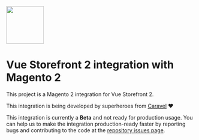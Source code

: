 <img src="https://blog.vuestorefront.io/wp-content/uploads/2020/01/1QU9F6hQlFyHsJIbsdmt6FA.png" height="100px" />

# Vue Storefront 2 integration with Magento 2

This project is a Magento 2 integration for Vue Storefront 2.

This integration is being developed by superheroes from [Caravel](https://www.caravelx.com/) ❤️

This integration is currently a **Beta** and not ready for production usage. You can help us to make the integration production-ready faster by reporting bugs and contributing to the code at the [repository issues page](https://github.com/vuestorefront/magento2/issues).
